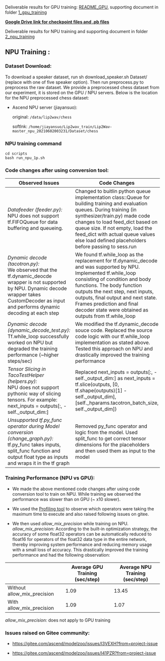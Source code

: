 Deliverable results for GPU training: [README_GPU](https://rnd-gitlab-ca-g.huawei.com/hispark/model_training_hq/-/blob/master/Lip2Wav/1_gpu_training/README_GPU.md), supporting document in folder [1_gpu_training](1_gpu_training)

**[Google Drive link for checkpoint files and .pb files](https://drive.google.com/drive/folders/13dnqFc3WtEFE9dCbvVNQd4q5sDsbFmmF?usp=sharing)**

Deliverable results for NPU training and supporting document in folder [2_npu_training](2_npu_training)

## NPU Training :

### Dataset Download:

To download a speaker dataset, run sh download_speaker.sh Dataset/<speaker> (replace  with one of five speaker option). Then run preprocess.py to preprocess the raw dataset. We provide a preprocessed chess dataset from our experiment, it is stored on the GPU / NPU servers. Below is the location for the NPU preprocessed chess dataset:

 - Ascend NPU server (jiayansuo): 

    original: `/data/lip2wav/chess`

    softlnk: `/home/jiayansuo/Lip2wav_train/Lip2Wav-master_npu_20210602003231/Dataset/chess`

  
### NPU training command
  
```
cd scripts
bash run_npu_1p.sh
```

### Code changes after using conversion tool:

| Observed Issues  | Code Changes | 
| --------  | ------------------- |
| *Datafeeder (feeder.py):* <br/> NPU does not support tf.FIFOQueue for data buffering and queueing. | Changed to buitlin python queue implementation class::Queue for building training and evaluation queues. During training (in synthesizer/train.py) made code changes to load feed_dict based on queue size. If not empty, load the feed_dict with actual queue values else load defined placeholders before passing to sess.run  | 
| *Dynamic decode (tacotron.py):* <br/> We observed that the tf.dynamic_deocde wrapper is not supported by NPU. Dynamic decode wrapper takes CustomDecoder as input and performs dynamic decoding at each step  | We found tf.while_loop as the replacement for tf.dynamic_decode and was supported by NPU. Implemented tf.while_loop consisting of condition and body functions. The body function outputs the next step, next inputs, outputs, final output and next state. Frames prediction and final decoder state were obtained as outputs from tf.while_loop  | 
| *Dynamic decode (dynamic_decode_test.py):* <br/> Tf.while_loop successfully worked on NPU but degraded the training performance (~higher steps/sec)  | We modified the tf.dynamic_decode souce code. Replaced the source code logic with our tf.while_loop implementation as stated above. Tested this approach on NPU and drastically improved the training performance  |
| *Tensor Slicing in TacoTestHelper (helpers.py):* <br/> NPU does not support pythonic way of slicing tensors. For example: next_inputs = outputs[:, -self._output_dim:] | Replaced next_inputs = outputs[:, -self._output_dim:] as next_inputs = tf.slice(outputs, [0, tf.shape(outputs)[1] -self._output_dim], [self._hparams.tacotron_batch_size, self._output_dim])| 
| *Unsupported tf.py_func operator during Model conversion (change_graph.py):* <br/> tf.py_func takes inputs, split_func function and output float type as inputs and wraps it in the tf graph | Removed py_func operator and logic from the model. Used split_func to get correct tensor dimensions for the placeholders and then used them as input to the model | 


 ### Training Performance (NPU vs GPU): 
 
 - We made the above mentioned code changes after using code conversion tool to train on NPU. While training we observed the performance was slower than on GPU (~ x10 slower). 
 
 - We used the [Profiling tool](https://gitee.com/ascend/modelzoo/wikis/%E8%AE%AD%E7%BB%83%E6%80%A7%E8%83%BD%E4%BC%98%E5%8C%96%E6%8C%87%E5%BC%95(CANN3.2)?sort_id=3652440) to observe which operators were taking the maximum time to execute and also raised following issues on gitee.
 
 - We then used *allow_mix_precision* while training on NPU. *allow_mix_precision:* According to the built-in optimization strategy, the accuracy of some float32 operators can be automatically reduced to float16 for operators of the float32 data type in the entire network, thereby improving system performance and reducing memory usage with a small loss of accuracy. This drastically improved the training performance and had the following observation:
 
 
|  |  Average GPU Training (sec/step) | Average NPU Training (sec/step) |
| --------  | --------  | ------------------- |
| Without allow_mix_precision  | 1.09 | 13.45 |  
| With allow_mix_precision  | 1.09 | 1.07 |  

 *allow_mix_precision:* does not apply to GPU training

### Issues raised on Gitee community:
 
- https://gitee.com/ascend/modelzoo/issues/I3VEXH?from=project-issue
 
- https://gitee.com/ascend/modelzoo/issues/I41PZR?from=project-issue
